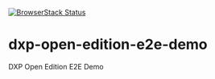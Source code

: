 [![BrowserStack Status](https://automate.browserstack.com/badge.svg?badge_key=cTRVRWxpSUcyeEtWeHZFZXQrYTE4dDZmWTBvVlNsZFlkcFkvMGQ5SDcwUT0tLVFoQ0hQYjZWNTNtTjQwc0JwcWVtWGc9PQ==--f85803eee85c8a7d3f63b4cd9c10f4b3c26b057d)](https://automate.browserstack.com/public-build/cTRVRWxpSUcyeEtWeHZFZXQrYTE4dDZmWTBvVlNsZFlkcFkvMGQ5SDcwUT0tLVFoQ0hQYjZWNTNtTjQwc0JwcWVtWGc9PQ==--f85803eee85c8a7d3f63b4cd9c10f4b3c26b057dc)


# dxp-open-edition-e2e-demo
DXP Open Edition E2E Demo

